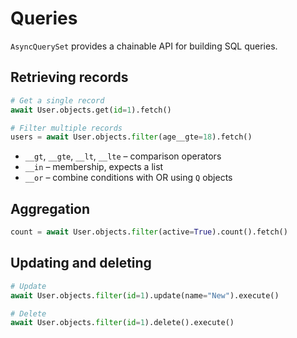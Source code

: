 # Queries

`AsyncQuerySet` provides a chainable API for building SQL queries.

## Retrieving records

```python
# Get a single record
await User.objects.get(id=1).fetch()

# Filter multiple records
users = await User.objects.filter(age__gte=18).fetch()
```

- `__gt`, `__gte`, `__lt`, `__lte` – comparison operators
- `__in` – membership, expects a list
- `__or` – combine conditions with OR using `Q` objects

## Aggregation

```python
count = await User.objects.filter(active=True).count().fetch()
```

## Updating and deleting

```python
# Update
await User.objects.filter(id=1).update(name="New").execute()

# Delete
await User.objects.filter(id=1).delete().execute()
```

